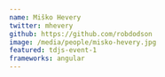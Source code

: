 ```yaml
---
name: Miško Hevery
twitter: mhevery
github: https://github.com/robdodson
image: /media/people/misko-hevery.jpg
featured: tdjs-event-1
frameworks: angular
---
```

